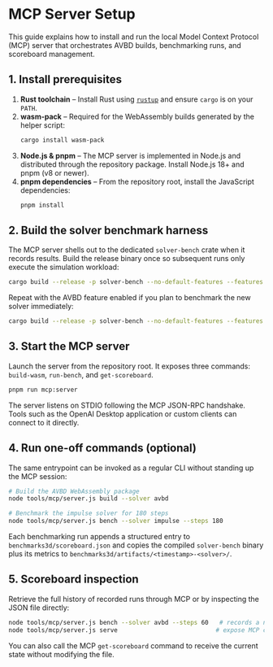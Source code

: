 # MCP Server Setup

This guide explains how to install and run the local Model Context Protocol (MCP) server that orchestrates AVBD builds, benchmarking runs, and scoreboard management.

## 1. Install prerequisites

1. **Rust toolchain** – Install Rust using [`rustup`](https://rustup.rs/) and ensure `cargo` is on your `PATH`.
2. **wasm-pack** – Required for the WebAssembly builds generated by the helper script:
   ```bash
   cargo install wasm-pack
   ```
3. **Node.js & pnpm** – The MCP server is implemented in Node.js and distributed through the repository package. Install Node.js 18+ and pnpm (v8 or newer).
4. **pnpm dependencies** – From the repository root, install the JavaScript dependencies:
   ```bash
   pnpm install
   ```

## 2. Build the solver benchmark harness

The MCP server shells out to the dedicated `solver-bench` crate when it records results. Build the release binary once so subsequent runs only execute the simulation workload:

```bash
cargo build --release -p solver-bench --no-default-features --features solver_impulse,profiler
```

Repeat with the AVBD feature enabled if you plan to benchmark the new solver immediately:

```bash
cargo build --release -p solver-bench --no-default-features --features solver_avbd,profiler
```

## 3. Start the MCP server

Launch the server from the repository root. It exposes three commands: `build-wasm`, `run-bench`, and `get-scoreboard`.

```bash
pnpm run mcp:server
```

The server listens on STDIO following the MCP JSON-RPC handshake. Tools such as the OpenAI Desktop application or custom clients can connect to it directly.

## 4. Run one-off commands (optional)

The same entrypoint can be invoked as a regular CLI without standing up the MCP session:

```bash
# Build the AVBD WebAssembly package
node tools/mcp/server.js build --solver avbd

# Benchmark the impulse solver for 180 steps
node tools/mcp/server.js bench --solver impulse --steps 180
```

Each benchmarking run appends a structured entry to `benchmarks3d/scoreboard.json` and copies the compiled `solver-bench` binary plus its metrics to `benchmarks3d/artifacts/<timestamp>-<solver>/`.

## 5. Scoreboard inspection

Retrieve the full history of recorded runs through MCP or by inspecting the JSON file directly:

```bash
node tools/mcp/server.js bench --solver avbd --steps 60   # records a new entry
node tools/mcp/server.js serve                           # expose MCP commands for external tools
```

You can also call the MCP `get-scoreboard` command to receive the current state without modifying the file.
